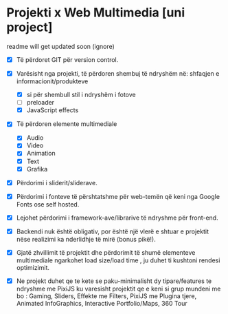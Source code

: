 # Projekti x Web Multimedia [uni project]
readme will get updated soon (ignore)
 
- [x] Të përdoret GIT për version control.

- [x] Varësisht nga projekti, të përdoren shembuj të ndryshëm në: shfaqjen e informacionit/produkteve
    - [x] si për shembull stil i ndryshëm i fotove
    - [ ] preloader
    - [x] JavaScript effects

- [x] Të përdoren elemente multimediale
    - [x] Audio
    - [x] Video
    - [x] Animation
    - [x] Text
    - [x] Grafika

- [x] Përdorimi i sliderit/sliderave.

- [x] Përdorimi i fonteve të përshtatshme për web-temën që keni nga Google Fonts ose self hosted.

- [x] Lejohet përdorimi i framework-ave/librarive të ndryshme për front-end.

- [x] Backendi nuk është obligativ, por është një vlerë e shtuar e projektit nëse realizimi ka nderlidhje të mirë (bonus pikë!).

- [x] Gjatë zhvillimit të projektit dhe përdorimit të shumë elementeve multimediale ngarkohet load size/load time , ju duhet ti kushtoni rendesi optimizimit.

- [x] Ne projekt duhet qe te kete se paku-minimalisht dy tipare/features te ndryshme me PixiJS ku varesisht projektit qe e keni si grup mundeni me bo : Gaming, Sliders, Effekte me Filters, PixiJS me Plugina tjere, Animated InfoGraphics, Interactive Portfolio/Maps, 360 Tour 
